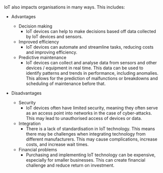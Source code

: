 IoT also impacts organisations in many ways. This includes:
- Advantages
    - Decision making
        - IoT devices can help to make decisions based off data collected by IoT devices and sensors. 
    - Improved efficiency
        - IoT devices can automate and streamline tasks, reducing costs and improving efficiency. 
    - Predictive maintenance
        - IoT devices can collect and analyse data from sensors and other devices / equipment in real time. This data can be used to identify patterns and trends in performance, including anomalies. This allows for the prediction of malfunctions or breakdowns and scheduling of maintenance before that.

- Disadvantages
    - Security
        - IoT devices often have limited security, meaning they often serve as an access point into networks in the case of cyber-attacks. This may lead to unauthorised access of devices or data.
    - Integration
        - There is a lack of standardisation in IoT technology. This means there may be challenges when integrating technology from different manufacturers. This may cause complications, increase costs, and increase wait times. 
    - Financial problems
        - Purchasing and implementing IoT technology can be expensive, especially for smaller businesses. This can create financial challenge and reduce return on investment. 